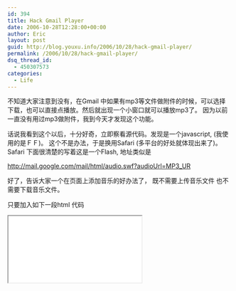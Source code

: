 ```yaml
---
id: 394
title: Hack Gmail Player
date: 2006-10-28T12:28:00+00:00
author: Eric
layout: post
guid: http://blog.youxu.info/2006/10/28/hack-gmail-player/
permalink: /2006/10/28/hack-gmail-player/
dsq_thread_id:
  - 450307573
categories:
  - Life
---
```

不知道大家注意到没有，在Gmail 中如果有mp3等文件做附件的时候，可以选择下载，也可以直接点播放。然后就出现一个小窗口就可以播放mp3了。 因为以前一直没有用过mp3做附件，我到今天才发现这个功能。

话说我看到这个以后，十分好奇，立即察看源代码。发现是一个javascript, (我使用的是ＦＦ)。 这个不是办法，于是换用Safari (多平台的好处就体现出来了)。 Safari 下面很清楚的写着这是一个Flash, 地址类似是

http://mail.google.com/mail/html/audio.swf?audioUrl=MP3_UR

好了，告诉大家一个在页面上添加音乐的好办法了， 既不需要上传音乐文件 也不需要下载音乐文件。

只要加入如下一段html 代码

<iframe id=&#8221;musicPlayer&#8221; style=&#8221;border:1px; solid:rgb(170, 170, 170); width:300px; height:25px;&#8221; src=&#8221;http://mail.google.com/mail/html/audio.swf?audioUrl=YOUR_URL&#8221;/>

这个是效果



不喜欢这首加州旅馆么，好的，在下面输入你的mp3 URL, 然后点“换之”，就可以换成你想要的歌曲啦：）

<div>
  <input type="text" id="musicSource" size="50" style="font-size: 90%" value="http://xu.mathena.googlepages.com/CaliforliaHotel.mp3" /><br /> <input type="button" value="换之 " onclick="replaceUrl()" />
</div>

突然有一个小灵感： 可以用Flash 写一个浏览器么，这样通过Flash做代理就可以访问一些网站了。不过想起画蛇添足，好好的代理就解决问题了。呵呵 什么时候真有这个需求了我一定要写一个。

PS: 中国大陆的又不能访问我的Blog了, 我要赶快想办法搞这个, 好让大家可以上我的Blog.